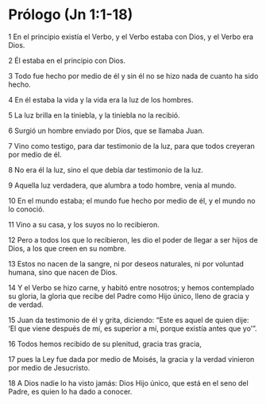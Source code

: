 # Prólogo (Jn 1:1-18)

1 En el principio existía el Verbo,
  y el Verbo estaba con Dios,
  y el Verbo era Dios.
  
2 Él estaba en el principio con Dios.
  
3 Todo fue hecho por medio de él
  y sin él no se hizo nada de cuanto ha sido hecho.
  
4 En él estaba la vida
  y la vida era la luz de los hombres.
  
5 La luz brilla en la tiniebla,
  y la tiniebla no la recibió.
  
6 Surgió un hombre enviado por Dios, que se llamaba Juan.
  
7 Vino como testigo, para dar testimonio de la luz,
  para que todos creyeran por medio de él.
  
8 No era él la luz,
  sino el que debía dar testimonio de la luz.
  
9 Aquella luz verdadera, que alumbra a todo hombre, venía al mundo.
  
10 En el mundo estaba;
   el mundo fue hecho por medio de él,
   y el mundo no lo conoció.
   
11 Vino a su casa, y los suyos no lo recibieron.
  
12 Pero a todos los que lo recibieron,
   les dio el poder de llegar a ser hijos de Dios,
   a los que creen en su nombre.
   
13 Estos no nacen de la sangre,
   ni por deseos naturales,
   ni por voluntad humana,
   sino que nacen de Dios.
   
14 Y el Verbo se hizo carne,
   y habitó entre nosotros;
   y hemos contemplado su gloria,
   la gloria que recibe del Padre como Hijo único,
   lleno de gracia y de verdad.
   
15 Juan da testimonio de él y grita, diciendo:
   “Este es aquel de quien dije:
   ‘El que viene después de mí, es superior a mí,
   porque existía antes que yo’”.
   
16 Todos hemos recibido de su plenitud,
   gracia tras gracia,
   
17 pues la Ley fue dada por medio de Moisés,
   la gracia y la verdad vinieron por medio de Jesucristo.
   
18 A Dios nadie lo ha visto jamás:
   Dios Hijo único, que está en el seno del Padre,
   es quien lo ha dado a conocer.
